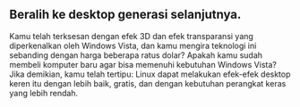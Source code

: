 

<div id="corps">

<h2>Beralih ke desktop generasi selanjutnya.</h2>

Kamu telah terksesan dengan efek 3D dan efek transparansi yang diperkenalkan oleh Windows Vista, dan kamu mengira teknologi ini sebanding dengan harga beberapa ratus dolar? Apakah kamu sudah membeli komputer baru agar bisa memenuhi kebutuhan Windows Vista? Jika demikian, kamu telah tertipu: Linux dapat melakukan efek-efek desktop keren itu dengan lebih baik, gratis, dan dengan kebutuhan perangkat keras yang lebih rendah.

<? all_video_ids_from_file ();?>

</div>


